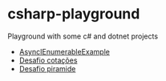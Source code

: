 # csharp-playground
Playground with some c# and dotnet projects

- [AsyncIEnumerableExample](https://github.com/isaacnborges/csharp-playground/tree/main/AsyncIEnumerableExample)
- [Desafio cotações](https://github.com/isaacnborges/csharp-playground/tree/main/desafio-cotacoes)
- [Desafio piramide](https://github.com/isaacnborges/csharp-playground/tree/main/DesafioPiramide)